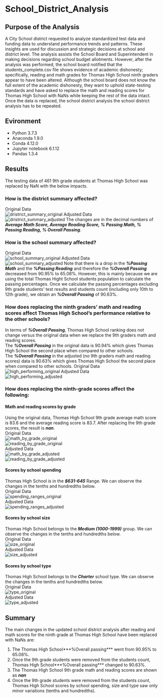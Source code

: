 # School_District_Analysis

## Purpose of the Analysis
A City School district requested to analyze standardized test data and funding data to understand performance trends and patterns. These insights are used for discussion and strategic decisions at school and district level. The analysis assists the School Board and Superintendent in making decisions regarding school budget allotments.
However, after the analysis was performed, the school board notified that the students_complete.csv file shows evidence of academic dishonesty; specifically, reading and math grades for Thomas High School ninth graders appear to have been altered. Although the school board does not know the full extent of the academic dishonesty, they want to uphold state-testing standards and have asked to replace the math and reading scores for Thomas High School with NaNs while keeping the rest of the data intact. Once the data is replaced, the school district analysis the school district analysis has to be repeated.

## Evironment
* Python 3.7.3
* Anaconda 1.9.0
* Conda 4.12.0
* Jupyter notebook 6.1.12
* Pandas 1.3.4

## Results 
The testing data of 461 9th grade students at Thomas High School was replaced by NaN with the below impacts. 
### How is the district summary affected?
Original Data  
![dristrict_summary_original](https://github.com/MarcoFernandez14/School_District_Analysis/blob/main/Resources/District%20Summary%20Original.png)
Adjusted Data  
![dristrict_summary_adjusted](https://github.com/MarcoFernandez14/School_District_Analysis/blob/main/Resources/District%20Summary%20Adjusted.png)
The changes are in the decimal numbers of ***Average Math Score, Average Reading Score, % Passing Math, % Passing Reading, % Overall Passing***.

### How is the school summary affected?
Original Data  
![school_summary_original](https://github.com/MarcoFernandez14/School_District_Analysis/blob/main/Resources/School%20Summary%20Original.png)
Adjusted Data  
![school_summary_adjusted](https://github.com/MarcoFernandez14/School_District_Analysis/blob/main/Resources/School%20Summary%20Adjusted.png)
Note that there is a drop in the ***%Passing Math*** and the ***%Passing Reading*** and therefore the ***%Overall Passing*** decreased from 90.95% to 65.08%.
However, this is mainly because we are using the total Thomas Hight School students population to calculate the passing percentages. Once we calculate the passing percentages excluding 9th grade students' test results and students count (including only 10th to 12th grade), we obtain an ***%Overall Passing*** of 90.63%.

### How does replacing the ninth graders’ math and reading scores affect Thomas High School’s performance relative to the other schools?
In terms of ***%Overall Passing***, Thomas High School ranking does not change versus the original data when we replace the 9th graders math and reading scores.  
The ***%Overall Passing*** in the original data is 90.94% which gives Thomas High School the second place when compared to other schools.  
The ***%Overall Passing*** in the adjusted (no 9th graders math and reading scores) data is 90.63% which gives Thomas High School the second place when compared to other schools.
Original Data  
![high_performing_original](https://github.com/MarcoFernandez14/School_District_Analysis/blob/main/Resources/Top%20performance%20Original.png)
Adjusted Data  
![high_performing_adjusted](https://github.com/MarcoFernandez14/School_District_Analysis/blob/main/Resources/Top%20performance%20Adjusted.png)

### How does replacing the ninth-grade scores affect the following:
#### Math and reading scores by grade
Using the original data, Thomas High School 9th grade average math score is 83.6 and the average reading score is 83.7.
After replacing the 9th grade scores, the result is ***nan***.  
Original Data    
![math_by_grade_original](https://github.com/MarcoFernandez14/School_District_Analysis/blob/main/Resources/Math%20Scores%20by%20Grade%20Original.png)  
![reading_by_grade_original](https://github.com/MarcoFernandez14/School_District_Analysis/blob/main/Resources/Reading%20Scores%20by%20Grade%20Original.png)  
Adjusted Data  
![math_by_grade_adjusted](https://github.com/MarcoFernandez14/School_District_Analysis/blob/main/Resources/Math%20Scores%20by%20Grade%20Adjusted.png)   
![reading_by_grade_adjusted](https://github.com/MarcoFernandez14/School_District_Analysis/blob/main/Resources/Reading%20Scores%20by%20Grade%20Adjusted.png)  

#### Scores by school spending
Thomas High School is in the ***$631-645*** Range. We can observe the changes in the tenths and hundredths below.  
Original Data  
![spending_ranges_original](https://github.com/MarcoFernandez14/School_District_Analysis/blob/main/Resources/Spending%20Ranges%20Original.png)   
Adjusted Data  
![spending_ranges_adjusted](https://github.com/MarcoFernandez14/School_District_Analysis/blob/main/Resources/Spending%20Ranges%20Adjusted.png) 

#### Scores by school size
Thomas High School belongs to the ***Medium (1000-1999)*** group. We can observe the changes in the tenths and hundredths below.  
Original Data  
![size_original](https://github.com/MarcoFernandez14/School_District_Analysis/blob/main/Resources/School%20Size%20Original.png)   
Adjusted Data  
![size_adjusted](https://github.com/MarcoFernandez14/School_District_Analysis/blob/main/Resources/School%20Size%20Adjusted.png) 

#### Scores by school type
Thomas High School belongs to the ***Charter*** school type. We can observe the changes in the tenths and hundredths below.  
Original Data  
![type_original](https://github.com/MarcoFernandez14/School_District_Analysis/blob/main/Resources/School%20Type%20Original.png)   
Adjusted Data  
![type_adjusted](https://github.com/MarcoFernandez14/School_District_Analysis/blob/main/Resources/School%20Type%20Adjusted.png) 

## Summary
The main changes in the updated school district analysis after reading and math scores for the ninth grade at Thomas High School have been replaced with NaNs are:  
1. The Thomas High School***%Overall passing*** went from 90.95% to 65.08%.
2. Once the 9th grade students were removed from the students count, Thomas High School***%Overall passing*** changed to 90.63%.
3. The Thomas High School 9th grade math and reading scores are shown as ***nan***
4. Once the 9th grade students were removed from the students count, Thomas High School scores by school spending, size and type saw only minor variations (tenths and hundredths).

  
